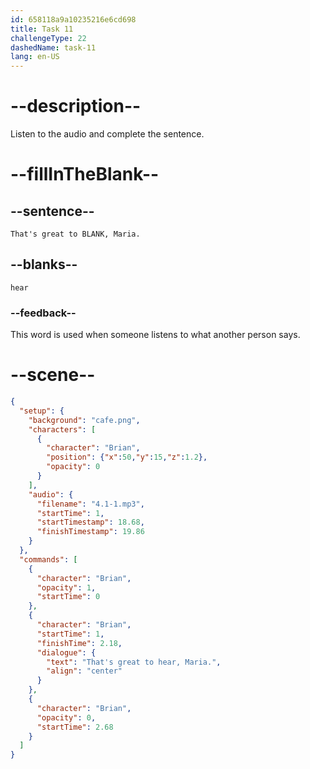 ```yaml
---
id: 658118a9a10235216e6cd698
title: Task 11
challengeType: 22
dashedName: task-11
lang: en-US
---
```


<!-- (Audio) Brian: That's great to hear, Maria. -->

# --description--

Listen to the audio and complete the sentence.

# --fillInTheBlank--

## --sentence--

`That's great to BLANK, Maria.`

## --blanks--

`hear`

### --feedback--

This word is used when someone listens to what another person says.

# --scene--

```json
{
  "setup": {
    "background": "cafe.png",
    "characters": [
      {
        "character": "Brian",
        "position": {"x":50,"y":15,"z":1.2},
        "opacity": 0
      }
    ],
    "audio": {
      "filename": "4.1-1.mp3",
      "startTime": 1,
      "startTimestamp": 18.68,
      "finishTimestamp": 19.86
    }
  },
  "commands": [
    {
      "character": "Brian",
      "opacity": 1,
      "startTime": 0
    },
    {
      "character": "Brian",
      "startTime": 1,
      "finishTime": 2.18,
      "dialogue": {
        "text": "That's great to hear, Maria.",
        "align": "center"
      }
    },
    {
      "character": "Brian",
      "opacity": 0,
      "startTime": 2.68
    }
  ]
}
```
